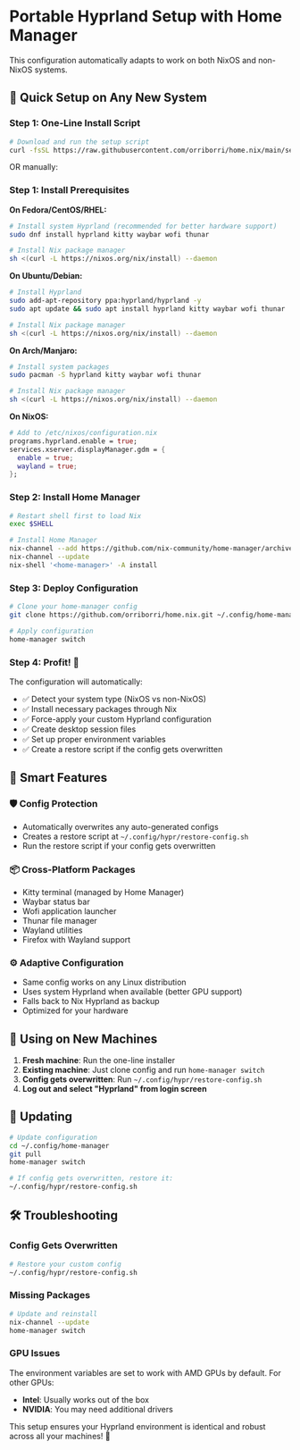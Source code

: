 # Portable Hyprland Setup with Home Manager

This configuration automatically adapts to work on both NixOS and non-NixOS systems.

## 🚀 Quick Setup on Any New System

### Step 1: One-Line Install Script

```bash
# Download and run the setup script
curl -fsSL https://raw.githubusercontent.com/orriborri/home.nix/main/setup.sh | bash
```

OR manually:

### Step 1: Install Prerequisites

**On Fedora/CentOS/RHEL:**
```bash
# Install system Hyprland (recommended for better hardware support)
sudo dnf install hyprland kitty waybar wofi thunar

# Install Nix package manager
sh <(curl -L https://nixos.org/nix/install) --daemon
```

**On Ubuntu/Debian:**
```bash
# Install Hyprland
sudo add-apt-repository ppa:hyprland/hyprland -y
sudo apt update && sudo apt install hyprland kitty waybar wofi thunar

# Install Nix package manager  
sh <(curl -L https://nixos.org/nix/install) --daemon
```

**On Arch/Manjaro:**
```bash
# Install system packages
sudo pacman -S hyprland kitty waybar wofi thunar

# Install Nix package manager
sh <(curl -L https://nixos.org/nix/install) --daemon
```

**On NixOS:**
```nix
# Add to /etc/nixos/configuration.nix
programs.hyprland.enable = true;
services.xserver.displayManager.gdm = {
  enable = true;
  wayland = true;
};
```

### Step 2: Install Home Manager

```bash
# Restart shell first to load Nix
exec $SHELL

# Install Home Manager
nix-channel --add https://github.com/nix-community/home-manager/archive/master.tar.gz home-manager
nix-channel --update
nix-shell '<home-manager>' -A install
```

### Step 3: Deploy Configuration

```bash
# Clone your home-manager config
git clone https://github.com/orriborri/home.nix.git ~/.config/home-manager

# Apply configuration
home-manager switch
```

### Step 4: Profit! 🎉

The configuration will automatically:
- ✅ Detect your system type (NixOS vs non-NixOS)
- ✅ Install necessary packages through Nix
- ✅ Force-apply your custom Hyprland configuration
- ✅ Create desktop session files
- ✅ Set up proper environment variables
- ✅ Create a restore script if the config gets overwritten

## 🔧 **Smart Features**

### 🛡️ **Config Protection**
- Automatically overwrites any auto-generated configs
- Creates a restore script at `~/.config/hypr/restore-config.sh`
- Run the restore script if your config gets overwritten

### 📦 **Cross-Platform Packages**
- Kitty terminal (managed by Home Manager)
- Waybar status bar
- Wofi application launcher
- Thunar file manager
- Wayland utilities
- Firefox with Wayland support

### ⚙️ **Adaptive Configuration**
- Same config works on any Linux distribution
- Uses system Hyprland when available (better GPU support)
- Falls back to Nix Hyprland as backup
- Optimized for your hardware

## 🚀 **Using on New Machines**

1. **Fresh machine**: Run the one-line installer
2. **Existing machine**: Just clone config and run `home-manager switch`
3. **Config gets overwritten**: Run `~/.config/hypr/restore-config.sh`
4. **Log out and select "Hyprland" from login screen**

## 🔄 **Updating**

```bash
# Update configuration
cd ~/.config/home-manager
git pull
home-manager switch

# If config gets overwritten, restore it:
~/.config/hypr/restore-config.sh
```

## 🛠️ **Troubleshooting**

### Config Gets Overwritten
```bash
# Restore your custom config
~/.config/hypr/restore-config.sh
```

### Missing Packages
```bash
# Update and reinstall
nix-channel --update
home-manager switch
```

### GPU Issues
The environment variables are set to work with AMD GPUs by default. For other GPUs:
- **Intel**: Usually works out of the box
- **NVIDIA**: You may need additional drivers

This setup ensures your Hyprland environment is identical and robust across all your machines! 🎉